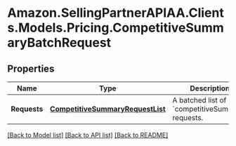 # Amazon.SellingPartnerAPIAA.Clients.Models.Pricing.CompetitiveSummaryBatchRequest
## Properties

Name | Type | Description | Notes
------------ | ------------- | ------------- | -------------
**Requests** | [**CompetitiveSummaryRequestList**](CompetitiveSummaryRequestList.md) | A batched list of &#x60;competitiveSummary&#x60; requests. | 

[[Back to Model list]](../README.md#documentation-for-models) [[Back to API list]](../README.md#documentation-for-api-endpoints) [[Back to README]](../README.md)


